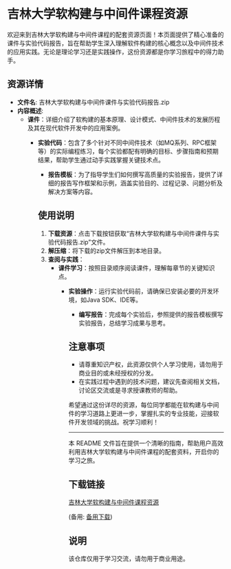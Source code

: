 # 吉林大学软构建与中间件课程资源

欢迎来到吉林大学软构建与中间件课程的配套资源页面！本页面提供了精心准备的课件与实验代码报告，旨在帮助学生深入理解软件构建的核心概念以及中间件技术的应用实践。无论是理论学习还是实践操作，这份资源都是你学习旅程中的得力助手。

## 资源详情

- **文件名**: 吉林大学软构建与中间件课件与实验代码报告.zip
- **内容概述**:
  - **课件**：详细介绍了软构建的基本原理、设计模式、中间件技术的发展历程及其在现代软件开发中的应用案例。
    - **实验代码**：包含了多个针对不同中间件技术（如MQ系列、RPC框架等）的实际编程练习，每个实验都配有明确的目标、步骤指南和预期结果，帮助学生通过动手实践掌握关键技术点。
      - **报告模板**：为了指导学生们如何撰写高质量的实验报告，提供了详细的报告写作框架和示例，涵盖实验目的、过程记录、问题分析及解决方案等内容。

      ## 使用说明

      1. **下载资源**：点击下载按钮获取“吉林大学软构建与中间件课件与实验代码报告.zip”文件。
      2. **解压缩**：将下载的zip文件解压到本地目录。
      3. **查阅与实践**：
         - **课件学习**：按照目录顺序阅读课件，理解每章节的关键知识点。
            - **实验操作**：运行实验代码前，请确保已安装必要的开发环境，如Java SDK、IDE等。
               - **编写报告**：完成每个实验后，参照提供的报告模板撰写实验报告，总结学习成果与思考。

               ## 注意事项

               - 请尊重知识产权，此资源仅供个人学习使用，请勿用于商业目的或未经授权的分发。
               - 在实践过程中遇到的技术问题，建议先查阅相关文档，讨论区交流或是寻求授课教师的帮助。

               希望通过这份详尽的资源，每位同学都能在软构建与中间件的学习道路上更进一步，掌握扎实的专业技能，迎接软件开发领域的挑战。祝学习顺利！

               --- 

               本 README 文件旨在提供一个清晰的指南，帮助用户高效利用吉林大学软构建与中间件课程的配套资料，开启你的学习之旅。

               ## 下载链接
               [吉林大学软构建与中间件课程资源](https://pan.quark.cn/s/876334284971) 

               (备用: [备用下载](https://pan.baidu.com/s/1hTMXN-EnJAeYLexYgren3g?pwd=1234))

               ## 说明

               该仓库仅用于学习交流，请勿用于商业用途。
